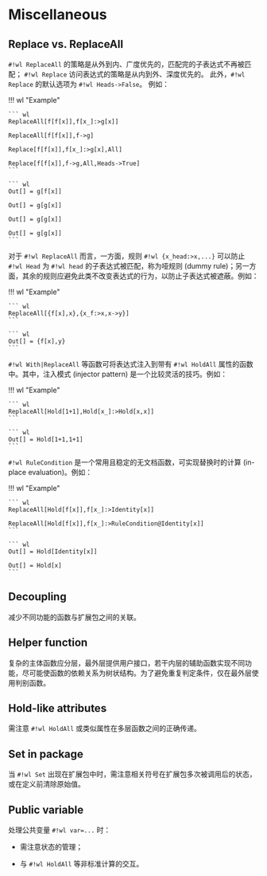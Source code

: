 # Miscellaneous


## Replace vs. ReplaceAll

`#!wl ReplaceAll` 的策略是从外到内、广度优先的，匹配完的子表达式不再被匹配；
`#!wl Replace` 访问表达式的策略是从内到外、深度优先的。
此外，`#!wl Replace` 的默认选项为 `#!wl Heads->False`。
例如：

!!! wl "Example"

    ``` wl
    ReplaceAll[f[f[x]],f[x_]:>g[x]]

    ReplaceAll[f[f[x]],f->g]

    Replace[f[f[x]],f[x_]:>g[x],All]

    Replace[f[f[x]],f->g,All,Heads->True]
    ```

    ``` wl
    Out[] = g[f[x]]

    Out[] = g[g[x]]

    Out[] = g[g[x]]

    Out[] = g[g[x]]
    ```

对于 `#!wl ReplaceAll` 而言，一方面，规则 `#!wl {x_head:>x,...}` 可以防止 `#!wl Head` 为 `#!wl head` 的子表达式被匹配，称为哑规则 (dummy rule)；另一方面，其余的规则应避免此类不改变表达式的行为，以防止子表达式被遮蔽。例如：

!!! wl "Example"

    ``` wl
    ReplaceAll[{f[x],x},{x_f:>x,x->y}]
    ```

    ``` wl
    Out[] = {f[x],y}
    ```

`#!wl With|ReplaceAll` 等函数可将表达式注入到带有 `#!wl HoldAll` 属性的函数中。其中，注入模式 (injector pattern) 是一个比较灵活的技巧。例如：

!!! wl "Example"

    ``` wl
    ReplaceAll[Hold[1+1],Hold[x_]:>Hold[x,x]]
    ```

    ``` wl
    Out[] = Hold[1+1,1+1]
    ```

`#!wl RuleCondition` 是一个常用且稳定的无文档函数，可实现替换时的计算 (in-place evaluation)。例如：

!!! wl "Example"

    ``` wl
    ReplaceAll[Hold[f[x]],f[x_]:>Identity[x]]

    ReplaceAll[Hold[f[x]],f[x_]:>RuleCondition@Identity[x]]
    ```

    ``` wl
    Out[] = Hold[Identity[x]]

    Out[] = Hold[x]
    ```


## Decoupling

减少不同功能的函数与扩展包之间的关联。


## Helper function

复杂的主体函数应分层，最外层提供用户接口，若干内层的辅助函数实现不同功能，尽可能使函数的依赖关系为树状结构。为了避免重复判定条件，仅在最外层使用判别函数。


## Hold-like attributes

需注意 `#!wl HoldAll` 或类似属性在多层函数之间的正确传递。


## Set in package

当 `#!wl Set` 出现在扩展包中时，需注意相关符号在扩展包多次被调用后的状态，或在定义前清除原始值。


## Public variable

处理公共变量 `#!wl var=...` 时：

* 需注意状态的管理；

* 与 `#!wl HoldAll` 等非标准计算的交互。

<!-- ## Names

直到 14.0 版本，``#!wl Names[{"ctx`*"}]`` 会搜索多层的上下文，``#!wl Names["ctx`*"]`` 仅搜索一层，因此更快。例如 ``#!wl ctx`sub`fun`` 不会被后者搜索到。 -->